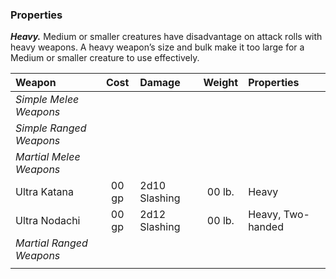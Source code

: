 



### Properties


***Heavy.*** Medium or smaller creatures have disadvantage on attack rolls with heavy weapons. A heavy weapon’s size and bulk make it too large for a Medium or smaller creature to use effectively.


| Weapon                   | Cost  | Damage          | Weight | Properties |
|:------------------------ |:-----:|:--------------- |:------:|:---------- |
| *Simple Melee Weapons*   |       |                 |        |            |
| *Simple Ranged Weapons*  |       |                 |        |            |
| *Martial Melee Weapons*  |       |                 |        |            |
| Ultra Katana             | 00 gp | 2d10 Slashing   | 00 lb. | Heavy      |
| Ultra Nodachi            | 00 gp | 2d12 Slashing   | 00 lb. | Heavy, Two-handed |
| *Martial Ranged Weapons* |       |                 |        |            |
|                          |       |                 |        |            |

